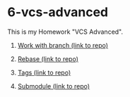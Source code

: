# 6-vcs-advanced
This is my  Homework "VCS Advanced".

1. [Work with branch (link to repo)](https://github.com/yarynayavor/working-with-branches-1)

2. [Rebase (link to repo)](https://github.com/yarynayavor/rebase-second-task)

3. [Tags (link to repo)](https://github.com/yarynayavor/Tag)

4. [Submodule (link to repo)](https://github.com/yarynayavor/Submodule)
